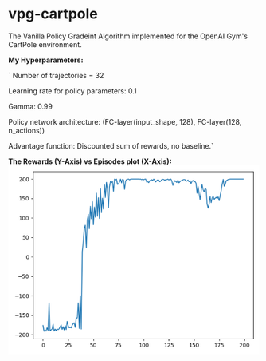 # vpg-cartpole
The Vanilla Policy Gradeint Algorithm implemented for the OpenAI Gym's CartPole environment.

**My Hyperparameters:**

`
Number of trajectories = 32

Learning rate for policy parameters: 0.1

Gamma: 0.99

Policy network architecture: (FC-layer(input_shape, 128), FC-layer(128, n_actions))

Advantage function: Discounted sum of rewards, no baseline.`



**The Rewards (Y-Axis) vs Episodes plot (X-Axis):**
![PLOT](/myplot.png)
